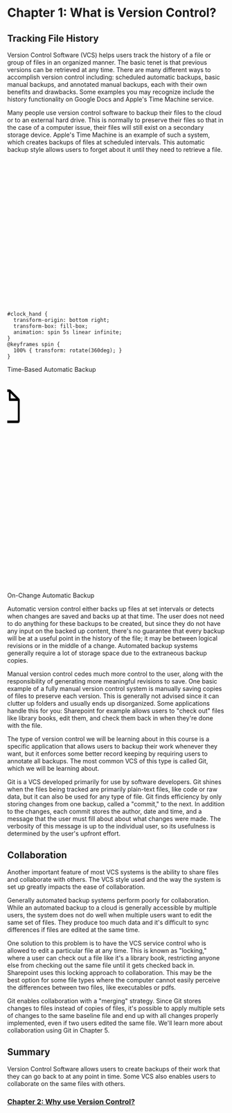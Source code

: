 # Chapter 1: What is Version Control?

## Tracking File History

Version Control Software (VCS) helps users track the history of a file or group of files in an organized manner. The basic tenet is that previous versions can be retrieved at any time. There are many different ways to accomplish version control including: scheduled automatic backups, basic manual backups, and annotated manual backups, each with their own benefits and drawbacks. Some examples you may recognize include the history functionality on Google Docs and Apple's Time Machine service.

Many people use version control software to backup their files to the cloud or to an external hard drive. This is normally to preserve their files so that in the case of a computer issue, their files will still exist on a secondary storage device. Apple's Time Machine is an example of such a system, which creates backups of files at scheduled intervals. This automatic backup style allows users to forget about it until they need to retrieve a file.

<svg width="600" height="400">
  <style>
    #file_icon {
      animation: slide_down 5s infinite;
    }
    @keyframes slide_down {
      0% {
        transform: translate(0, 0);
      }
      20% {
        transform: translate(0, 50px);
      }
      100% {
        transform: translate(0, 50px);
      }
    }

    #clock_hand {
      transform-origin: bottom right;
      transform-box: fill-box;
      animation: spin 5s linear infinite;
    }
    @keyframes spin {
      100% { transform: rotate(360deg); }
    }
  </style>
  <text x="30" y="17">Time-Based Automatic Backup</text>
  <svg class="svg-icon" viewBox="10 -5 100 100" id="file_icon_svg">
    <path d="M15.475,6.692l-4.084-4.083C11.32,2.538,11.223,2.5,11.125,2.5h-6c-0.413,0-0.75,0.337-0.75,0.75v13.5c0,0.412,0.337,0.75,0.75,0.75h9.75c0.412,0,0.75-0.338,0.75-0.75V6.94C15.609,6.839,15.554,6.771,15.475,6.692 M11.5,3.779l2.843,2.846H11.5V3.779z M14.875,16.75h-9.75V3.25h5.625V7c0,0.206,0.168,0.375,0.375,0.375h3.75V16.75z" id="file_icon">
    </path>
    <path d="M15.475,6.692l-4.084-4.083C11.32,2.538,11.223,2.5,11.125,2.5h-6c-0.413,0-0.75,0.337-0.75,0.75v13.5c0,0.412,0.337,0.75,0.75,0.75h9.75c0.412,0,0.75-0.338,0.75-0.75V6.94C15.609,6.839,15.554,6.771,15.475,6.692 M11.5,3.779l2.843,2.846H11.5V3.779z M14.875,16.75h-9.75V3.25h5.625V7c0,0.206,0.168,0.375,0.375,0.375h3.75V16.75z">
    </path>
  </svg>
  <circle cx="200" cy="60" r="30" stroke="black" stroke-width="3" fill="None"> </circle>
  <line x1="200" y1="60" x2="200" y2="30" stroke="black" id="clock_hand"> </line>
  <line x1="200" y1="30" x2="200" y2="22" stroke="black"> </line>
  <text x="330" y="17">On-Change Automatic Backup</text>
  <image href="drive_history.png" x="350" y="50" width="200"></image>
</svg>

Automatic version control either backs up files at set intervals or detects when changes are saved and backs up at that time. The user does not need to do anything for these backups to be created, but since they do not have any input on the backed up content, there's no guarantee that every backup will be at a useful point in the history of the file; it may be between logical revisions or in the middle of a change. Automated backup systems generally require a lot of storage space due to the extraneous backup copies.

Manual version control cedes much more control to the user, along with the responsibility of generating more meaningful revisions to save. One basic example of a fully manual version control system is manually saving copies of files to preserve each version. This is generally not advised since it can clutter up folders and usually ends up disorganized. Some applications handle this for you: Sharepoint for example allows users to "check out" files like library books, edit them, and check them back in when they're done with the file.

The type of version control we will be learning about in this course is a specific application that allows users to backup their work whenever they want, but it enforces some better record keeping by requiring users to annotate all backups. The most common VCS of this type is called Git, which we will be learning about.

Git is a VCS developed primarily for use by software developers. Git shines when the files being tracked are primarily plain-text files, like code or raw data, but it can also be used for any type of file. Git finds efficiency by only storing changes from one backup, called a "commit," to the next. In addition to the changes, each commit stores the author, date and time, and a message that the user must fill about about what changes were made. The verbosity of this message is up to the individual user, so its usefulness is determined by the user's upfront effort.

## Collaboration

Another important feature of most VCS systems is the ability to share files and collaborate with others. The VCS style used and the way the system is set up greatly impacts the ease of collaboration.

Generally automated backup systems perform poorly for collaboration. While an automated backup to a cloud is generally accessible by multiple users, the system does not do well when multiple users want to edit the same set of files. They produce too much data and it's difficult to sync differences if files are edited at the same time.

One solution to this problem is to have the VCS service control who is allowed to edit a particular file at any time. This is known as "locking," where a user can check out a file like it's a library book, restricting anyone else from checking out the same file until it gets checked back in. Sharepoint uses this locking approach to collaboration. This may be the best option for some file types where the computer cannot easily perceive the differences between two files, like executables or pdfs.

Git enables collaboration with a "merging" strategy. Since Git stores changes to files instead of copies of files, it's possible to apply multiple sets of changes to the same baseline file and end up with all changes properly implemented, even if two users edited the same file. We'll learn more about collaboration using Git in Chapter 5.

## Summary

Version Control Software allows users to create backups of their work that they can go back to at any point in time. Some VCS also enables users to collaborate on the same files with others.

### [Chapter 2: Why use Version Control?](../Chapter2)

